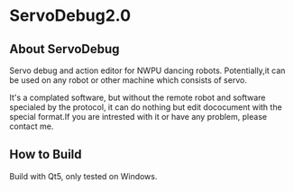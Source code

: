 # ServoDebug2.0
## About ServoDebug
  Servo debug and action editor for NWPU dancing robots. Potentially,it can be used on any robot or other machine
which consists of servo.

  It's a complated software, but without the remote robot and software specialed by the protocol,
it can do nothing but edit dococument with the special format.If you are intrested with it or have
any problem, please contact me.

## How to Build
  Build with Qt5, only tested on Windows.
